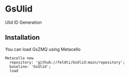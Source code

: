 # GsUlid
Ulid ID Generation


## Installation

You can load GsZMQ using Metacello

```Smalltalk
Metacello new
  repository: 'github://feldti/GsUlid:main/repository';
  baseline: 'GsUlid';
  load
```
